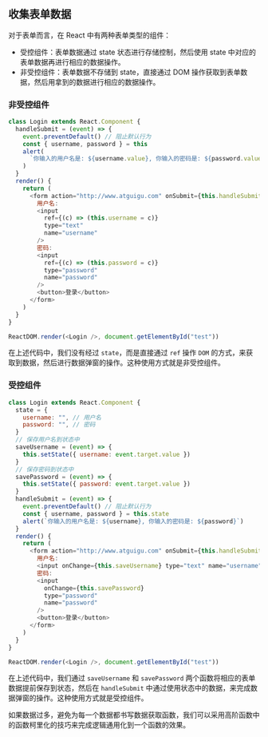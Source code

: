 ## 收集表单数据

对于表单而言，在 React 中有两种表单类型的组件：

- 受控组件：表单数据通过 state 状态进行存储控制，然后使用 state 中对应的表单数据再进行相应的数据操作。
- 非受控组件：表单数据不存储到 state，直接通过 DOM 操作获取到表单数据，然后用拿到的数据进行相应的数据操作。

### 非受控组件

```js
class Login extends React.Component {
  handleSubmit = (event) => {
    event.preventDefault() // 阻止默认行为
    const { username, password } = this
    alert(
      `你输入的用户名是: ${username.value}, 你输入的密码是: ${password.value}`
    )
  }
  render() {
    return (
      <form action="http://www.atguigu.com" onSubmit={this.handleSubmit}>
        用户名:
        <input
          ref={(c) => (this.username = c)}
          type="text"
          name="username"
        />
        密码:
        <input
          ref={(c) => (this.password = c)}
          type="password"
          name="password"
        />
        <button>登录</button>
      </form>
    )
  }
}

ReactDOM.render(<Login />, document.getElementById("test"))
```

在上述代码中，我们没有经过 `state`，而是直接通过 `ref` 操作 `DOM` 的方式，来获取到数据，然后进行数据弹窗的操作。这种使用方式就是非受控组件。

### 受控组件

```js
class Login extends React.Component {
  state = {
    username: "", // 用户名
    password: "", // 密码
  }
  // 保存用户名到状态中
  saveUsername = (event) => {
    this.setState({ username: event.target.value })
  }
  // 保存密码到状态中
  savePassword = (event) => {
    this.setState({ password: event.target.value })
  }
  handleSubmit = (event) => {
    event.preventDefault() // 阻止默认行为
    const { username, password } = this.state
    alert(`你输入的用户名是: ${username}, 你输入的密码是: ${password}`)
  }
  render() {
    return (
      <form action="http://www.atguigu.com" onSubmit={this.handleSubmit}>
        用户名:
        <input onChange={this.saveUsername} type="text" name="username" />
        密码:
        <input
          onChange={this.savePassword}
          type="password"
          name="password"
        />
        <button>登录</button>
      </form>
    )
  }
}

ReactDOM.render(<Login />, document.getElementById("test"))
```

在上述代码中，我们通过 `saveUsername` 和 `savePassword` 两个函数将相应的表单数据提前保存到状态，然后在 `handleSubmit` 中通过使用状态中的数据，来完成数据弹窗的操作。这种使用方式就是受控组件。

如果数据过多，避免为每一个数据都书写数据获取函数，我们可以采用高阶函数中的函数柯里化的技巧来完成逻辑通用化到一个函数的效果。
